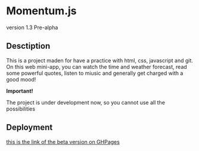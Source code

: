 # Momentum.js

version 1.3 Pre-alpha

## Desctiption
This is a project maden for have a practice with html, css, javascript and git. On this web mini-app, you can watch the time and weather forecast, read some powerful quotes, listen to miusic and generally get charged with a good mood! 

**Important!**

The project is under development now, so you cannot use all the possibilities

## Deployment
[this is the link of the beta version on GHPages](https://jestemczyk.github.io/momentum/)



